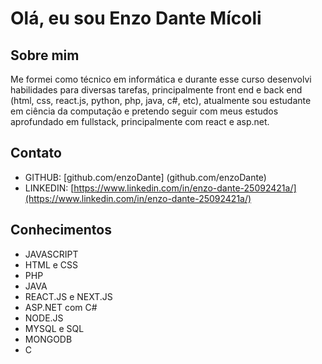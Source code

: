 # Olá, eu sou Enzo Dante Mícoli
## Sobre mim
Me formei como técnico em informática e durante esse curso desenvolvi habilidades para diversas tarefas, principalmente front end e back end (html, css, react.js, python, php, java, c#, etc), atualmente sou estudante em ciência da computação e pretendo seguir com meus estudos aprofundado em fullstack, principalmente com react e asp.net.

## Contato
- GITHUB:   [github.com/enzoDante] (github.com/enzoDante)
- LINKEDIN: [https://www.linkedin.com/in/enzo-dante-25092421a/](https://www.linkedin.com/in/enzo-dante-25092421a/)

## Conhecimentos
- JAVASCRIPT
- HTML e CSS
- PHP
- JAVA
- REACT.JS e NEXT.JS
- ASP.NET com C#
- NODE.JS
- MYSQL e SQL
- MONGODB
- C
